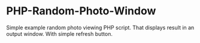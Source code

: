 # PHP-Random-Photo-Window
Simple example random photo viewing PHP script. That displays result in an output window. With simple refresh button.
